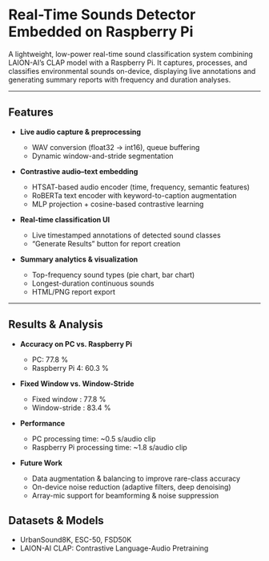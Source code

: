 # Real-Time Sounds Detector Embedded on Raspberry Pi

A lightweight, low-power real-time sound classification system combining LAION-AI’s CLAP model with a Raspberry Pi. It captures, processes, and classifies environmental sounds on-device, displaying live annotations and generating summary reports with frequency and duration analyses. 

---

## Features

- **Live audio capture & preprocessing**  
  - WAV conversion (float32 → int16), queue buffering  
  - Dynamic window-and-stride segmentation

- **Contrastive audio–text embedding**  
  - HTSAT-based audio encoder (time, frequency, semantic features)  
  - RoBERTa text encoder with keyword-to-caption augmentation  
  - MLP projection + cosine-based contrastive learning  

- **Real-time classification UI**  
  - Live timestamped annotations of detected sound classes  
  - “Generate Results” button for report creation  

- **Summary analytics & visualization**  
  - Top-frequency sound types (pie chart, bar chart)  
  - Longest-duration continuous sounds  
  - HTML/PNG report export  

---

## Results & Analysis

- **Accuracy on PC vs. Raspberry Pi**
  - PC: 77.8 %
  - Raspberry Pi 4: 60.3 %

- **Fixed Window vs. Window-Stride**
  - Fixed window : 77.8 %
  - Window-stride : 83.4 %

- **Performance**
  - PC processing time: ~0.5 s/audio clip
  - Raspberry Pi processing time: ~1.8 s/audio clip

- **Future Work**
  - Data augmentation & balancing to improve rare-class accuracy
  - On-device noise reduction (adaptive filters, deep denoising)
  - Array-mic support for beamforming & noise suppression

## Datasets & Models

- UrbanSound8K, ESC-50, FSD50K
- LAION-AI CLAP: Contrastive Language-Audio Pretraining



